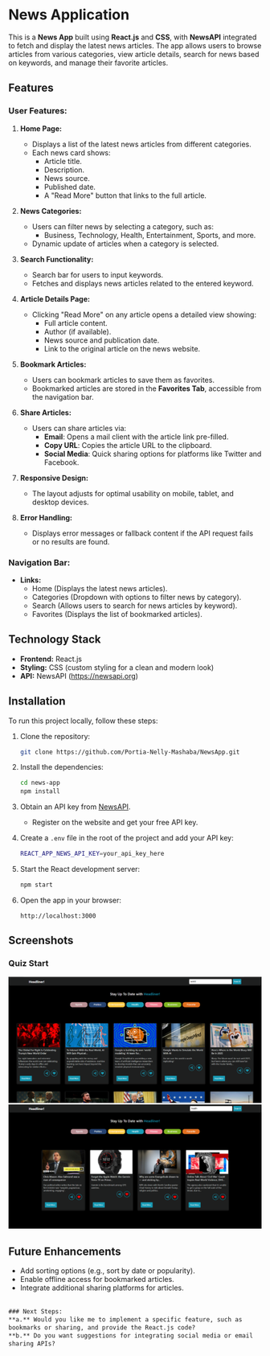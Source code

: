 # News Application

This is a **News App** built using **React.js** and **CSS**, with **NewsAPI** integrated to fetch and display the latest news articles. The app allows users to browse articles from various categories, view article details, search for news based on keywords, and manage their favorite articles.

## Features

### User Features:
1. **Home Page:**
   - Displays a list of the latest news articles from different categories.
   - Each news card shows:
     - Article title.
     - Description.
     - News source.
     - Published date.
     - A "Read More" button that links to the full article.

2. **News Categories:**
   - Users can filter news by selecting a category, such as:
     - Business, Technology, Health, Entertainment, Sports, and more.
   - Dynamic update of articles when a category is selected.

3. **Search Functionality:**
   - Search bar for users to input keywords.
   - Fetches and displays news articles related to the entered keyword.

4. **Article Details Page:**
   - Clicking "Read More" on any article opens a detailed view showing:
     - Full article content.
     - Author (if available).
     - News source and publication date.
     - Link to the original article on the news website.

5. **Bookmark Articles:**
   - Users can bookmark articles to save them as favorites.
   - Bookmarked articles are stored in the **Favorites Tab**, accessible from the navigation bar.

6. **Share Articles:**
   - Users can share articles via:
     - **Email**: Opens a mail client with the article link pre-filled.
     - **Copy URL**: Copies the article URL to the clipboard.
     - **Social Media**: Quick sharing options for platforms like Twitter and Facebook.

7. **Responsive Design:**
   - The layout adjusts for optimal usability on mobile, tablet, and desktop devices.

8. **Error Handling:**
   - Displays error messages or fallback content if the API request fails or no results are found.

### Navigation Bar:
- **Links:**
  - Home (Displays the latest news articles).
  - Categories (Dropdown with options to filter news by category).
  - Search (Allows users to search for news articles by keyword).
  - Favorites (Displays the list of bookmarked articles).

## Technology Stack
- **Frontend:** React.js
- **Styling:** CSS (custom styling for a clean and modern look)
- **API:** NewsAPI (https://newsapi.org)

## Installation

To run this project locally, follow these steps:

1. Clone the repository:
   ```bash
   git clone https://github.com/Portia-Nelly-Mashaba/NewsApp.git
   ```

2. Install the dependencies:
   ```bash
   cd news-app
   npm install
   ```

3. Obtain an API key from [NewsAPI](https://newsapi.org).
   - Register on the website and get your free API key.

4. Create a `.env` file in the root of the project and add your API key:
   ```bash
   REACT_APP_NEWS_API_KEY=your_api_key_here
   ```

5. Start the React development server:
   ```bash
   npm start
   ```

6. Open the app in your browser:
   ```
   http://localhost:3000

   ```

## Screenshots

### Quiz Start
![World News](src/components/assets/pic1.PNG)
![Favorites](src/components/assets/pic3.PNG)


## Future Enhancements
- Add sorting options (e.g., sort by date or popularity).
- Enable offline access for bookmarked articles.
- Integrate additional sharing platforms for articles.
```

### Next Steps:
**a.** Would you like me to implement a specific feature, such as bookmarks or sharing, and provide the React.js code?  
**b.** Do you want suggestions for integrating social media or email sharing APIs?